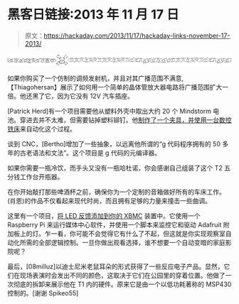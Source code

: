 # 黑客日链接:2013 年 11 月 17 日

> 原文：<https://hackaday.com/2013/11/17/hackaday-links-november-17-2013/>

![hackaday-links-chain](img/da184e9bde007f88b719f5aafc440574.png)

如果你购买了一个仿制的调频发射机，并且对其广播范围不满意,【Thiagohersan】展示了如何用一个简单的晶体管放大器电路将广播范围扩大一倍。他还黑了它，因为它没有 12V 汽车插座。

[Patrick Herd]有一个项目需要他从塑料外壳中取出大约 20 个 Mindstorm 电池。穿进去并不太难，但需要钻掉塑料铆钉。他[制作了一个夹具，并使用一台数控铣床](http://www.pnuke.co.nz/2013/11/opening-lego-mindstorms-batteries-with.html)来自动化这个过程。

谈到 CNC，[Bertho]增加了一些抽象，以远离他所谓的“g 代码程序拥有的 50 多年的古老语法和文法”。这个项目是 g 代码的元编译器。

如果你需要一瓶冷饮，而手头又没有一瓶哈杜诺，你会感谢自己组装了这个 T2 五分钱工作台开瓶器。

在你开始敲打那些啤酒杯之前，确保你为一个定制的音箱做好所有的车床工作。(肖恩)的作品不仅看起来现代时尚，而且拥有足够的力量来撞击一些曲调。

这里有一个项目，[将 LED 反馈添加到你的 XBMC](http://falldeaf.com/2013/11/the-xbmc-piglow-information-display-addon/) 装置中。它使用一个 Raspberry Pi 来运行媒体中心软件，并使用一个脚本来监控它和驱动 Adafruit 附加板上的灯。乍一看，你可能不会觉得它有什么了不起，但这就是你实现观察室自动化所需的全部逻辑控制。一旦你做出观看选择，谁不想要一个自动变暗的家庭影院呢？

最后，[08milluz]以迪士尼米老鼠耳朵的形式获得了一些反应电子产品。显然，它们在现场表演时会发出不同的颜色，这取决于它们在公园里的穿着位置。他做了一次彻底的拆卸来展示他在 T1 内的硬件。原来它是由一个以低功耗著称的 MSP430 控制的。[谢谢 Spikeo55]